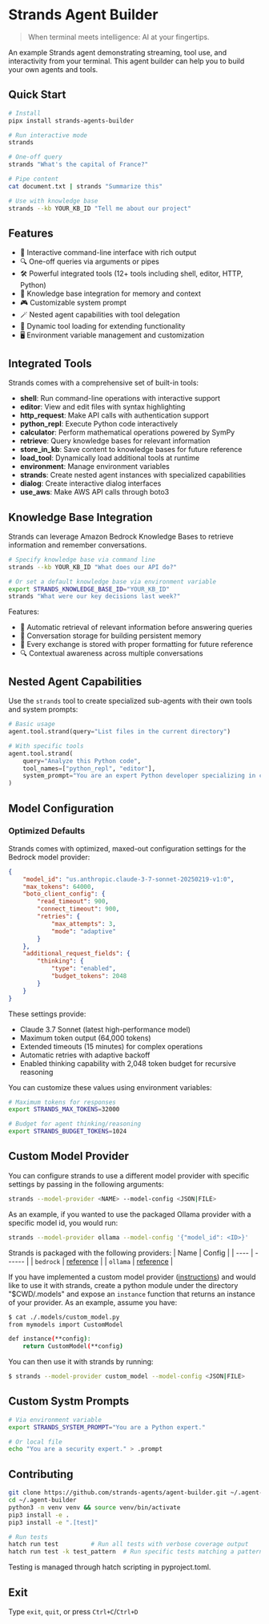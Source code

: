 # Strands Agent Builder

> When terminal meets intelligence: AI at your fingertips.

An example Strands agent demonstrating streaming, tool use, and interactivity from your terminal. This agent builder can help you to build your own agents and tools.

## Quick Start

```bash
# Install
pipx install strands-agents-builder

# Run interactive mode
strands

# One-off query
strands "What's the capital of France?"

# Pipe content
cat document.txt | strands "Summarize this"

# Use with knowledge base
strands --kb YOUR_KB_ID "Tell me about our project"
```

## Features

- 💬 Interactive command-line interface with rich output
- 🔍 One-off queries via arguments or pipes
- 🛠️ Powerful integrated tools (12+ tools including shell, editor, HTTP, Python)
- 🧠 Knowledge base integration for memory and context
- 🎮 Customizable system prompt
- 🪄 Nested agent capabilities with tool delegation
- 🔧 Dynamic tool loading for extending functionality
- 🖥️ Environment variable management and customization

## Integrated Tools

Strands comes with a comprehensive set of built-in tools:

- **shell**: Run command-line operations with interactive support
- **editor**: View and edit files with syntax highlighting
- **http_request**: Make API calls with authentication support
- **python_repl**: Execute Python code interactively
- **calculator**: Perform mathematical operations powered by SymPy
- **retrieve**: Query knowledge bases for relevant information
- **store_in_kb**: Save content to knowledge bases for future reference
- **load_tool**: Dynamically load additional tools at runtime
- **environment**: Manage environment variables
- **strands**: Create nested agent instances with specialized capabilities
- **dialog**: Create interactive dialog interfaces
- **use_aws**: Make AWS API calls through boto3

## Knowledge Base Integration

Strands can leverage Amazon Bedrock Knowledge Bases to retrieve information and remember conversations.

```bash
# Specify knowledge base via command line
strands --kb YOUR_KB_ID "What does our API do?"

# Or set a default knowledge base via environment variable
export STRANDS_KNOWLEDGE_BASE_ID="YOUR_KB_ID"
strands "What were our key decisions last week?"
```

Features:
- 🔄 Automatic retrieval of relevant information before answering queries
- 💾 Conversation storage for building persistent memory
- 📝 Every exchange is stored with proper formatting for future reference
- 🔍 Contextual awareness across multiple conversations

## Nested Agent Capabilities

Use the `strands` tool to create specialized sub-agents with their own tools and system prompts:

```python
# Basic usage
agent.tool.strand(query="List files in the current directory")

# With specific tools
agent.tool.strand(
    query="Analyze this Python code",
    tool_names=["python_repl", "editor"],
    system_prompt="You are an expert Python developer specializing in code optimization."
)
```

## Model Configuration

### Optimized Defaults

Strands comes with optimized, maxed-out configuration settings for the Bedrock model provider:

```json
{
    "model_id": "us.anthropic.claude-3-7-sonnet-20250219-v1:0",
    "max_tokens": 64000,
    "boto_client_config": {
        "read_timeout": 900,
        "connect_timeout": 900,
        "retries": {
            "max_attempts": 3,
            "mode": "adaptive"
        }
    },
    "additional_request_fields": {
        "thinking": {
            "type": "enabled",
            "budget_tokens": 2048
        }
    }
}
```

These settings provide:
- Claude 3.7 Sonnet (latest high-performance model)
- Maximum token output (64,000 tokens)
- Extended timeouts (15 minutes) for complex operations
- Automatic retries with adaptive backoff
- Enabled thinking capability with 2,048 token budget for recursive reasoning

You can customize these values using environment variables:

```bash
# Maximum tokens for responses
export STRANDS_MAX_TOKENS=32000

# Budget for agent thinking/reasoning
export STRANDS_BUDGET_TOKENS=1024
```

## Custom Model Provider

You can configure strands to use a different model provider with specific settings by passing in the following arguments:

```bash
strands --model-provider <NAME> --model-config <JSON|FILE>
```

As an example, if you wanted to use the packaged Ollama provider with a specific model id, you would run:

```bash
strands --model-provider ollama --model-config '{"model_id": <ID>}'
```

Strands is packaged with the following providers:
| Name | Config |
| ---- | ------ |
| `bedrock` | [reference](<LINK>) |
| `ollama` | [reference](<LINK>) |

If you have implemented a custom model provider ([instructions](<LINK>)) and would like to use it with strands, create a python module under the directory "$CWD/.models" and expose an `instance` function that returns an instance of your provider. As an example, assume you have:

```bash
$ cat ./.models/custom_model.py
from mymodels import CustomModel

def instance(**config):
    return CustomModel(**config)
```

You can then use it with strands by running:

```bash
$ strands --model-provider custom_model --model-config <JSON|FILE>
```

## Custom Systm Prompts

```bash
# Via environment variable
export STRANDS_SYSTEM_PROMPT="You are a Python expert."

# Or local file
echo "You are a security expert." > .prompt
```

## Contributing

```bash
git clone https://github.com/strands-agents/agent-builder.git ~/.agent-builder
cd ~/.agent-builder
python3 -m venv venv && source venv/bin/activate
pip3 install -e .
pip3 install -e ".[test]"

# Run tests
hatch run test         # Run all tests with verbose coverage output
hatch run test -k test_pattern  # Run specific tests matching a pattern
```

Testing is managed through hatch scripting in pyproject.toml.

## Exit

Type `exit`, `quit`, or press `Ctrl+C`/`Ctrl+D`
